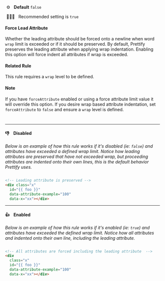 &nbsp;⚙️&nbsp;&nbsp;&nbsp;**Default** `false`

&nbsp;💁🏽‍♀️&nbsp;&nbsp;&nbsp;Recommended setting is `true`

#### Force Lead Attribute

Whether the leading attribute should be forced onto a newline when word `wrap` limit is exceeded or if it should be preserved. By default, Prettify preserves the leading attribute when applying wrap indentation. Enabling this option will force indent all attributes if wrap is exceeded.

#### Related Rule

This rule requires a `wrap` level to be defined.

#### Note

If you have `forceAttribute` enabled or using a force attribute limit value it will override this option. If you desire wrap based attribute indentation, set `forceAttribute` to `false` and ensure a `wrap` level is defined.

#

---

#### 👎 &nbsp;&nbsp; Disabled

_Below is an example of how this rule works if it's disabled (ie: `false`) and attributes have exceeded a defined wrap limit. Notice how leading attributes are preserved that have not exceeded wrap, but proceeding attributes are indented onto their own lines, this is the default behavior Prettify uses._

```html

<!-- Leading attribute is preserved -->
<div class="x"
  id="{{ foo }}"
  data-attribute-example="100"
  data-x="xx"></div>


```

---

#### 👍 &nbsp;&nbsp; Enabled

_Below is an example of how this rule works if it's enabled (ie: `true`) and attributes have exceeded the defined wrap limit. Notice how all attributes and indented onto their own line, including the leading attribute._

```html

<!-- All attributes are forced including the leading attribute  -->
<div
  class="x"
  id="{{ foo }}"
  data-attribute-example="100"
  data-x="xx"></div>


```
